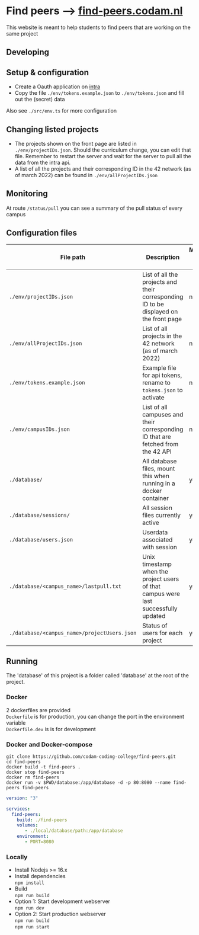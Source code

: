 # Find peers --> [find-peers.codam.nl](https://find-peers.codam.nl)

This website is meant to help students to find peers that are working on the same project

## Developing
## Setup & configuration
- Create a Oauth application on [intra](https://profile.intra.42.fr/oauth/applications)
- Copy the file `./env/tokens.example.json` to `./env/tokens.json` and fill out the (secret) data

Also see `./src/env.ts` for more configuration

## Changing listed projects
- The projects shown on the front page are listed in `./env/projectIDs.json`. Should the curriculum change, you can edit that file. Remember to restart the server and wait for the server to pull all the data from the intra api.
- A list of all the projects and their corresponding ID in the 42 network (as of march 2022) can be found in `./env/allProjectIDs.json`

## Monitoring
At route `/status/pull` you can see a summary of the pull status of every campus

## Configuration files
| File path                                    | Description                                                                           | Managed by server |
|----------------------------------------------|---------------------------------------------------------------------------------------|-------------------|
| `./env/projectIDs.json`                      | List of all the projects and their corresponding ID to be displayed on the front page | no                |
| `./env/allProjectIDs.json`                   | List of all projects in the 42 network (as of march 2022)                             | no                |
| `./env/tokens.example.json`                  | Example file for api tokens, rename to `tokens.json` to activate                      | no                |
| `./env/campusIDs.json`                       | List of all campuses and their corresponding ID that are fetched from the 42 API      | no                |
| `./database/`                                | All database files, mount this when running in a docker container                     | yes               |
| `./database/sessions/`                       | All session files currently active                                                    | yes               |
| `./database/users.json`                      | Userdata associated with session                                                      | yes               |
| `./database/<campus_name>/lastpull.txt`      | Unix timestamp when the project users of that campus were last successfully updated   | yes               |
| `./database/<campus_name>/projectUsers.json` | Status of users for each project                                                      | yes               |

## Running
The 'database' of this project is a folder called 'database' at the root of the project.
### Docker
2 dockerfiles are provided\
`Dockerfile` is for production, you can change the port in the environment variable\
`Dockerfile.dev` is is for development
### Docker and Docker-compose
```
git clone https://github.com/codam-coding-college/find-peers.git
cd find-peers
docker build -t find-peers .
docker stop find-peers
docker rm find-peers
docker run -v $PWD/database:/app/database -d -p 80:8080 --name find-peers find-peers 
```

```yaml
version: "3"

services:
  find-peers:
    build: ./find-peers
    volumes:
       - ./local/database/path:/app/database
    environment:
       - PORT=8080
```

### Locally
- Install Nodejs >= 16.x
- Install dependencies\
`npm install`
- Build\
`npm run build`
- Option 1: Start development webserver\
`npm run dev`
- Option 2: Start production webserver\
`npm run build`\
`npm run start`
